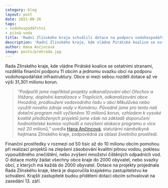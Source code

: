 ```yaml
---
category: blog
layout: post
date: 2021-08-26
tags: 
- vodohospodářství
- pitná-voda
title: 'Radní Zlínského kraje schválili dotace na podporu vodohospodářské infrastruktury'
description: 'Radní Zlínského kraje, kde vládne Pirátské koalice se ostatními stranami schválila vodohospodářské dotace'
author: Hana Ančincová
image: posts/prehrada.jpg
---
```


Rada Zlínského kraje, kde vládne Pirátské koalice se ostatními stranami, rozdělila finanční podporu 11 obcím a jednomu svazku obcí na podporu vodohospodářské infrastruktury. Obce si mezi sebou rozdělí dotace až ve výši 31,301 milionu korun. 

> *"Podpořili jsme například projekty odkanalizování obcí Ořechov a Vážany, doplnění kanalizace v Traplicích, odkanalizování obce Hvozdná, prodloužení vodovodního řadu v obci Mikulůvka nebo využití nového zdroje vody v Komárnu. Původně jsme pro tento náš dotační program měli vyčleněno 10 milionů korun, vzhledem k vysoké kvalitě předložených projektů jsme však na základě doporučení hodnotitelské komise rozhodli o navýšení alokace programu o více než 20 milionů,"* uvedla [Hana Ančincová](https://zlinsky.pirati.cz/lide/hana-ancincova/), statutární náměstkyně hejtmana Zlínského kraje, zodpovědná za oblast životního prostředí.
> 
 
Finanční prostředky v rozmezí od 50 tisíc až do 10 milionu obcím pomohou při realizaci projektů na zlepšení zásobování kvalitní pitnou vodou, poklesu vypouštěného znečištění, nebo zvýšení množství čištěných odpadních vod. O dotace mohly žádat všechny obce kraje do 2000 obyvatel, nebo svazky obcí, z kterých má každá do 2000 obyvatel. Dotace na projekty projednala Rada Zlínského kraje, která je doporučila krajskému zastupitelstvu ke schválení. Krajští zastupitelé budou přidělení dotací obcím schvalovat na zasedání 13. září.
 

